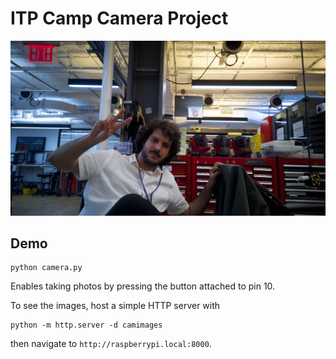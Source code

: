 # ITP Camp Camera Project

![Gui in the camp holding up a peace sign, in the first image taken by the caera](firstimage.jpg)

## Demo

```
python camera.py
```

Enables taking photos by pressing the button attached to pin 10.

To see the images, host a simple HTTP server with

```
python -m http.server -d camimages
```

then navigate to `http://raspberrypi.local:8000`.
